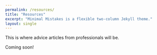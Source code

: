 ```yaml
---
permalink: /resources/
title: "Resources"
excerpt: "Minimal Mistakes is a flexible two-column Jekyll theme."
layout: single
---
```

This is where advice articles from professionals will be.

Coming soon!
